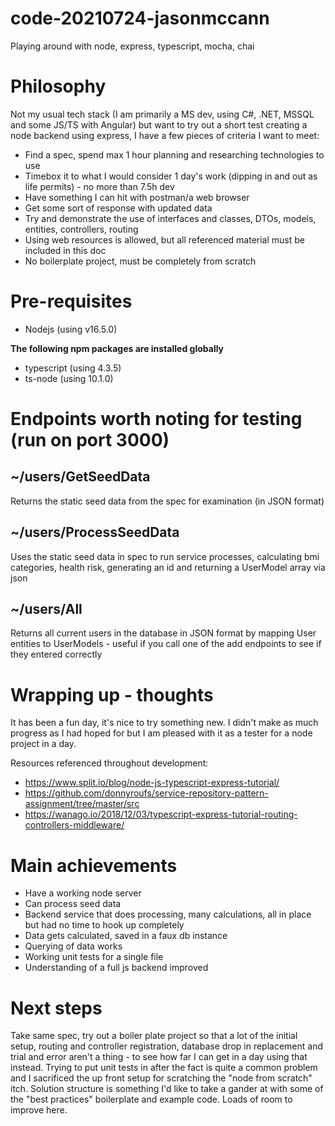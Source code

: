 # code-20210724-jasonmccann

Playing around with node, express, typescript, mocha, chai

# Philosophy

Not my usual tech stack (I am primarily a MS dev, using C#, .NET, MSSQL and some JS/TS with Angular) but want to try out a short test creating a node backend using express, I have a few pieces of criteria I want to meet:
- Find a spec, spend max 1 hour planning and researching technologies to use
- Timebox it to what I would consider 1 day's work (dipping in and out as life permits) - no more than 7.5h dev 
- Have something I can hit with postman/a web browser
- Get some sort of response with updated data
- Try and demonstrate the use of interfaces and classes, DTOs, models, entities, controllers, routing
- Using web resources is allowed, but all referenced material must be included in this doc
- No boilerplate project, must be completely from scratch

# Pre-requisites

- Nodejs (using v16.5.0)

**The following npm packages are installed globally**

- typescript (using 4.3.5)
- ts-node (using 10.1.0)

# Endpoints worth noting for testing (run on port 3000)

## ~/users/GetSeedData

Returns the static seed data from the spec for examination (in JSON format)

## ~/users/ProcessSeedData

Uses the static seed data in spec to run service processes, calculating bmi categories, health risk, generating an id and returning a UserModel array via json

## ~/users/All

Returns all current users in the database in JSON format by mapping User entities to UserModels - useful if you call one of the add endpoints to see if they entered correctly

# Wrapping up - thoughts

It has been a fun day, it's nice to try something new. I didn't make as much progress as I had hoped for but I am pleased with it as a tester for a node project in a day.

Resources referenced throughout development:
- https://www.split.io/blog/node-js-typescript-express-tutorial/
- https://github.com/donnyroufs/service-repository-pattern-assignment/tree/master/src
- https://wanago.io/2018/12/03/typescript-express-tutorial-routing-controllers-middleware/

# Main achievements

- Have a working node server
- Can process seed data
- Backend service that does processing, many calculations, all in place but had no time to hook up completely
- Data gets calculated, saved in a faux db instance
- Querying of data works
- Working unit tests for a single file
- Understanding of a full js backend improved

# Next steps

Take same spec, try out a boiler plate project so that a lot of the initial setup, routing and controller registration, database drop in replacement and trial and error aren't a thing - to see how far I can get in a day using that instead. Trying to put unit tests in after the fact is quite a common problem and I sacrificed the up front setup for scratching the "node from scratch" itch. Solution structure is something I'd like to take a gander at with some of the "best practices" boilerplate and example code. Loads of room to improve here.